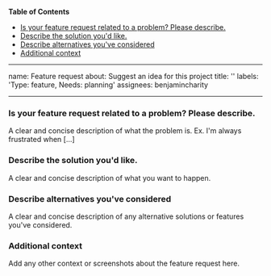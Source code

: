 <!-- START doctoc generated TOC please keep comment here to allow auto update -->
<!-- DON'T EDIT THIS SECTION, INSTEAD RE-RUN doctoc TO UPDATE -->
**Table of Contents**

- [Is your feature request related to a problem? Please describe.](#is-your-feature-request-related-to-a-problem-please-describe)
- [Describe the solution you'd like.](#describe-the-solution-youd-like)
- [Describe alternatives you've considered](#describe-alternatives-youve-considered)
- [Additional context](#additional-context)

<!-- END doctoc generated TOC please keep comment here to allow auto update -->

---
name: Feature request
about: Suggest an idea for this project
title: ''
labels: 'Type: feature, Needs: planning'
assignees: benjamincharity

---

### Is your feature request related to a problem? Please describe.

A clear and concise description of what the problem is. Ex. I'm always frustrated when [...]


### Describe the solution you'd like.

A clear and concise description of what you want to happen.


### Describe alternatives you've considered

A clear and concise description of any alternative solutions or features you've considered.


### Additional context

Add any other context or screenshots about the feature request here.
